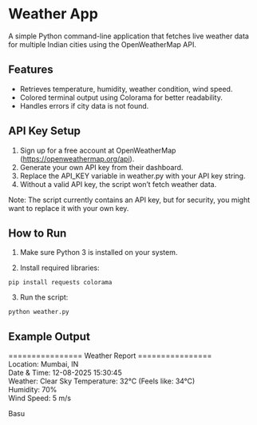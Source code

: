 # Weather App

A simple Python command-line application that fetches live weather data for multiple Indian cities using the OpenWeatherMap API.

## Features

- Retrieves temperature, humidity, weather condition, wind speed.
- Colored terminal output using Colorama for better readability.
- Handles errors if city data is not found.

## API Key Setup

1. Sign up for a free account at OpenWeatherMap (https://openweathermap.org/api).  
2. Generate your own API key from their dashboard.  
3. Replace the API_KEY variable in weather.py with your API key string.  
4. Without a valid API key, the script won’t fetch weather data.

Note: The script currently contains an API key, but for security, you might want to replace it with your own key.

## How to Run

1. Make sure Python 3 is installed on your system.

2. Install required libraries:
```
pip install requests colorama
```
3. Run the script:
```
python weather.py
```

## Example Output

================ Weather Report ================  <br>
Location: Mumbai, IN  <br>
Date & Time: 12-08-2025 15:30:45  <br>
Weather: Clear Sky 
Temperature: 32°C (Feels like: 34°C)  <br>
Humidity: 70%  <br>
Wind Speed: 5 m/s <br>



Basu
